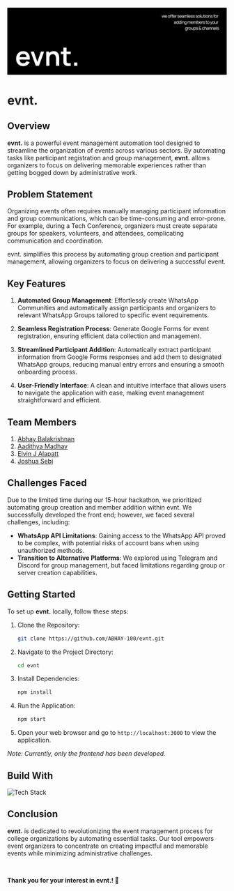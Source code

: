 
<!-- ![Nextjsgit](https://github.com/user-attachments/assets/d276960c-bfd6-4b41-8ea3-3daa52a0c027) -->
![Nextjsgit](assets/github_banner.png)



# evnt.
## Overview

**evnt.** is a powerful event management automation tool designed to streamline the organization of events across various sectors. By automating tasks like participant registration and group management, **evnt.** allows organizers to focus on delivering memorable experiences rather than getting bogged down by administrative work.

## Problem Statement

Organizing events often requires manually managing participant information and group communications, which can be time-consuming and error-prone. For example, during a Tech Conference, organizers must create separate groups for speakers, volunteers, and attendees, complicating communication and coordination.

evnt. simplifies this process by automating group creation and participant management, allowing organizers to focus on delivering a successful event.

## Key Features

1. **Automated Group Management**: Effortlessly create WhatsApp Communities and automatically assign participants and organizers to relevant WhatsApp Groups tailored to specific event requirements.

2. **Seamless Registration Process**: Generate Google Forms for event registration, ensuring efficient data collection and management.

3. **Streamlined Participant Addition**: Automatically extract participant information from Google Forms responses and add them to designated WhatsApp groups, reducing manual entry errors and ensuring a smooth onboarding process.

4. **User-Friendly Interface**: A clean and intuitive interface that allows users to navigate the application with ease, making event management straightforward and efficient.

## Team Members

1. [Abhay Balakrishnan](https://github.com/ABHAY-100)
2. [Aadithya Madhav](https://github.com/aadithyayy)
3. [Elvin J Alapatt](https://github.com/Elvin2605)
4. [Joshua Sebi](https://github.com/JoshuaSebi)

## Challenges Faced

Due to the limited time during our 15-hour hackathon, we prioritized automating group creation and member addition within evnt. We successfully developed the front end; however, we faced several challenges, including:

- **WhatsApp API Limitations**: Gaining access to the WhatsApp API proved to be complex, with potential risks of account bans when using unauthorized methods.
- **Transition to Alternative Platforms**: We explored using Telegram and Discord for group management, but faced limitations regarding group or server creation capabilities.

## Getting Started

To set up **evnt.** locally, follow these steps:

1. Clone the Repository:

    ```bash
    git clone https://github.com/ABHAY-100/evnt.git
    ```
    
2. Navigate to the Project Directory:
   
    ```bash
    cd evnt
    ```
    
3. Install Dependencies:
   
    ```bash
    npm install
    ```

4. Run the Application:

    ```bash
    npm start
    ```

5. Open your web browser and go to `http://localhost:3000` to view the application.

*Note: Currently, only the frontend has been developed.*

    
## Build With

![Tech Stack](https://skillicons.dev/icons?i=html,css,ts,js,tailwind,nextjs,figma)

## Conclusion

**evnt.** is dedicated to revolutionizing the event management process for college organizations by automating essential tasks. Our tool empowers event organizers to concentrate on creating impactful and memorable events while minimizing administrative challenges.

<br/>

**Thank you for your interest in evnt.! 🤝**
